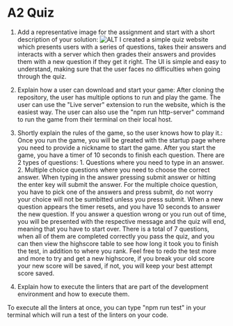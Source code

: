 # A2 Quiz
1. Add a representative image for the assignment and start with a short description of your solution:
![ALT](image.png) 
I created a simple quiz website which presents users with a series of questions, takes their answers and interacts with a server which then grades their answers and provides them with a new question if they get it right. The UI is simple and easy to understand, making sure that the user faces no difficulties when going through the quiz.

2. Explain how a user can download and start your game:
After cloning the repository, the user has multiple options to run and play the game. The user can use the "Live server" extension to run the website, which is the easiest way. The user can also use the "npm run http-server" command to run the game from their terminal on their local host. 

3. Shortly explain the rules of the game, so the user knows how to play it.:
Once you run the game, you will be greated with the startup page where you need to provide a nickname to start the game. After you start the game, you have a timer of 10 seconds to finish each question. There are 2 types of questions: 1. Questions where you need to type in an answer. 2. Multiple choice questions where you need to choose the correct answer. When typing in the answer pressing submit answer or hitting the enter key will submit the answer. For the multiple choice question, you have to pick one of the answers and press submit, do not worry your choice will not be sumbitted unless you press submit. When a new question appears the timer resets, and you have 10 seconds to answer the new question. If you answer a question wrong or you run out of time, you will be presented with the respective message and the quiz will end, meaning that you have to start over. There is a total of 7 questions, when all of them are completed correctly you pass the quiz, and you can then view the highscore table to see how long it took you to finish the test, in addition to where you rank. Feel free to redo the test more and more to try and get a new highscore, if you break your old score your new score will be saved, if not, you will keep your best attempt score saved.  

4. Explain how to execute the linters that are part of the development environment and how to execute them.

To execute all the linters at once, you can type "npm run test" in your terminal which will run a test of the linters on your code. 